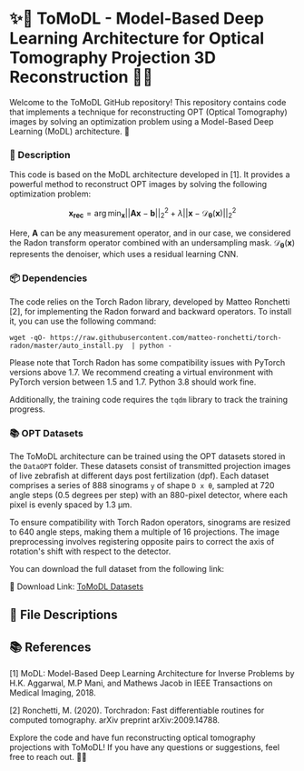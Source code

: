 # ✨🔬 **ToMoDL - Model-Based Deep Learning Architecture for Optical Tomography Projection 3D Reconstruction** 🔬✨

Welcome to the ToMoDL GitHub repository! This repository contains code that implements a technique for reconstructing OPT (Optical Tomography) images by solving an optimization problem using a Model-Based Deep Learning (MoDL) architecture. 🌟

### 📝 Description

This code is based on the MoDL architecture developed in [1]. It provides a powerful method to reconstruct OPT images by solving the following optimization problem:


$$ \mathbf{x_{rec}} = \arg\min_{\mathbf{x}} ||\mathbf{A}\mathbf{x} - \mathbf{b}||^2_2 + \lambda ||\mathbf{x}-\mathcal{D}_{\mathbf{\theta}}(\mathbf{x})||^2_2 $$

Here, $\mathbf{A}$ can be any measurement operator, and in our case, we considered the Radon transform operator combined with an undersampling mask. $\mathcal{D}_{\mathbf{\theta}}(\mathbf{x})$ represents the denoiser, which uses a residual learning CNN.


### 📦 Dependencies

The code relies on the Torch Radon library, developed by Matteo Ronchetti [2], for implementing the Radon forward and backward operators. To install it, you can use the following command:

```shell script
wget -qO- https://raw.githubusercontent.com/matteo-ronchetti/torch-radon/master/auto_install.py  | python -
```

Please note that Torch Radon has some compatibility issues with PyTorch versions above 1.7. We recommend creating a virtual environment with PyTorch version between 1.5 and 1.7. Python 3.8 should work fine.

Additionally, the training code requires the `tqdm` library to track the training progress.

### 📚 OPT Datasets

The ToMoDL architecture can be trained using the OPT datasets stored in the `DataOPT` folder. These datasets consist of transmitted projection images of live zebrafish at different days post fertilization (dpf). Each dataset comprises a series of 888 sinograms `y` of shape `D x θ`, sampled at 720 angle steps (0.5 degrees per step) with an 880-pixel detector, where each pixel is evenly spaced by 1.3 μm.

To ensure compatibility with Torch Radon operators, sinograms are resized to 640 angle steps, making them a multiple of 16 projections. The image preprocessing involves registering opposite pairs to correct the axis of rotation's shift with respect to the detector.

You can download the full dataset from the following link:

🔗 Download Link: [ToMoDL Datasets](https://drive.google.com/drive/folders/1KCs__sLQTN4PclU1ehfbLATKUkBWt7cT?usp=sharing)

## 📂 File Descriptions



## 📚 References

[1] MoDL: Model-Based Deep Learning Architecture for Inverse Problems by H.K. Aggarwal, M.P Mani, and Mathews Jacob in IEEE Transactions on Medical Imaging, 2018.

[2] Ronchetti, M. (2020). Torchradon: Fast differentiable routines for computed tomography. arXiv preprint arXiv:2009.14788.

Explore the code and have fun reconstructing optical tomography projections with ToMoDL! If you have any questions or suggestions, feel free to reach out. 🤗🚀
